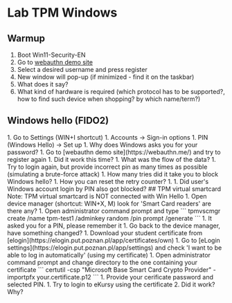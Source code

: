 # Lab TPM Windows
## Warmup
1. Boot Win11-Security-EN
1. Go to [webauthn demo site](https://webauthn.me/)
1. Select a desired username and press register
1. New window will pop-up (if minimized - find it on the taskbar)
1. What does it say?
1. What kind of hardware is required (which protocol has to be supported?, how to find such device when shopping? by which name/term?)
## Windows hello (FIDO2)
<win hello introduction>
1. Go to Settings (WIN+I shortcut)
1. Accounts -> Sign-in options
1. PIN (Windows Hello) -> Set up
1. Why does Windows asks you for your password?
1. Go to [webauthn demo site](https://webauthn.me/) and try to register again
1. Did it work this time?
1. What was the flow of the data?
1. Try to login again, but provide incorrect pin as many times as possible (simulating a brute-force attack)
1. How many tries did it take you to block Windows hello?
1. How you can reset the retry counter?
1. <TPM lockout, screenshot>
1. Did user's Windows account login by PIN also got blocked?
## TPM virtual smartcard 
Note: TPM virtual smartcard is NOT connected with Win Hello
1. Open device manager (shortcut: WIN+X, M) look for 'Smart Card readers' are there any?
1. Open administrator command prompt and type
```
tpmvscmgr create /name tpm-test1 /adminkey random /pin prompt /generate
```
1. It asked you for a PIN, please remember it
1. Go back to the device manager, have something changed?
1. Download your student certificate from [elogin](https://elogin.put.poznan.pl/app/certificates/own)
1. Go to [eLogin settings](https://elogin.put.poznan.pl/app/settings) and check 'I want to be able to log in automatically' (using my certificate)
1. Open administrator command prompt and change directory to the one containing your certificate
```
certutil -csp "Microsoft Base Smart Card Crypto Provider" -importpfx your.certificate.p12
```
1. Provide your cerificate password and selected PIN.
1. Try to login to eKursy using the certificate
2. Did it work? Why?
